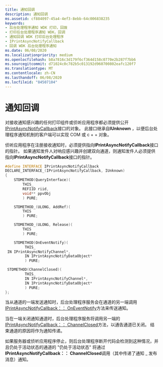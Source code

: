 ```yaml
---
title: 通知回调
description: 通知回调
ms.assetid: cf884097-45a4-4ef3-8ebb-64c006838235
keywords:
- 后台处理程序通知 WDK 打印，回拨
- 打印后台处理程序通知 WDK，回调
- 通知回调 WDK 打印后台处理程序
- IPrintAsyncNotifyCallback
- 回调 WDK 后台处理程序通知
ms.date: 06/08/2020
ms.localizationpriority: medium
ms.openlocfilehash: b8a7816c3d179f6cf364d158c0770e2b287f7bb6
ms.sourcegitcommit: d71024c0c782b5c013192d960700802eafc120f7
ms.translationtype: MT
ms.contentlocale: zh-CN
ms.lasthandoff: 06/08/2020
ms.locfileid: "84507104"
---
```

# <a name="notification-callback"></a>通知回调

对接收通知感兴趣的任何打印组件或侦听应用程序都必须提供公开[IPrintAsyncNotifyCallback](https://docs.microsoft.com/windows/win32/api/prnasnot/nn-prnasnot-iprintasyncnotifycallback)接口的对象。 此接口继承自**IUnknown** ，以便后台处理程序通知机制的客户端可以实现 COM 或 c + + 对象。

侦听应用程序在注册接收通知时，必须提供指向**IPrintAsyncNotifyCallback**接口的指针。 如果通知发件人对响应感兴趣并创建双向通道，则通知发件人必须提供指向**IPrintAsyncNotifyCallback**接口的指针。

```cpp
#define INTERFACE IPrintAsyncNotifyCallback
DECLARE_INTERFACE_(IPrintAsyncNotifyCallback, IUnknown)
{
    STDMETHOD(QueryInterface)(
        THIS_
        REFIID riid,
        void** ppvObj
        ) PURE;

    STDMETHOD_(ULONG, AddRef)(
        THIS
        ) PURE;

    STDMETHOD_(ULONG, Release)(
        THIS
        ) PURE;

    STDMETHOD(OnEventNotify)(
         THIS_
 IN IPrintAsyncNotifyChannel*,
         IN IPrintAsyncNotifyDataObject*
         ) PURE;

 STDMETHOD(ChannelClosed)(
         THIS_
         IN IPrintAsyncNotifyChannel*,
         IN IPrintAsyncNotifyDataObject*
         ) PURE;
};
```

当从通道的一端发送通知时，后台处理程序服务会在通道的另一端调用[IPrintAsyncNotifyCallback：： OnEventNotify](https://docs.microsoft.com/windows/win32/api/prnasnot/nf-prnasnot-iprintasyncnotifycallback-oneventnotify)方法来传送通知。

当在一端关闭通知通道时，后台处理程序服务将调用另一端的[IPrintAsyncNotifyCallback：： ChannelClosed](https://docs.microsoft.com/windows/win32/api/prnasnot/nf-prnasnot-iprintasyncnotifycallback-channelclosed)方法，以通告通道已关闭。 结束通道的原因将作为通知传递。

如果服务器或侦听应用程序停止，则后台处理程序断开代码会检测到这种情况，并且仍处于活动状态的通道的 "仍处于活动状态" 将通过**IPrintAsyncNotifyCallback：： ChannelClosed**调用（其中传递了通知 \_ 发布消息）通知。
